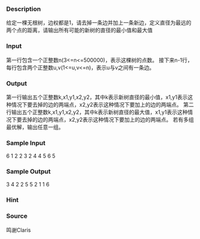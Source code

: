 
### Description
给定一棵无根树，边权都是1，请去掉一条边并加上一条新边，定义直径为最远的两个点的距离，请输出所有可能的新树的直径的最小值和最大值
### Input
第一行包含一个正整数n(3<=n<=500000)，表示这棵树的点数。
接下来n-1行，每行包含两个正整数u,v(1<=u,v<=n)，表示u与v之间有一条边。
### Output
第一行输出五个正整数k,x1,y1,x2,y2，其中k表示新树直径的最小值，x1,y1表示这种情况下要去掉的边的两端点，x2,y2表示这种情况下要加上的边的两端点。
第二行输出五个正整数k,x1,y1,x2,y2，其中k表示新树直径的最大值，x1,y1表示这种情况下要去掉的边的两端点，x2,y2表示这种情况下要加上的边的两端点。
若有多组最优解，输出任意一组。
### Sample Input
6
1 2
2 3
2 4
4 5
6 5
### Sample Output
3 4 2 2 5
5 2 1 1 6

### Hint

### Source
鸣谢Claris